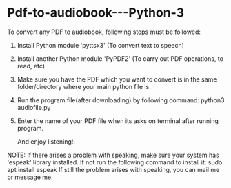 # Pdf-to-audiobook---Python-3

To convert any PDF to audiobook, following steps must be followed:

1. Install Python module 'pyttsx3'
    (To convert text to speech)
2. Install another Python module 'PyPDF2' 
    (To carry out PDF operations, to read, etc)
3. Make sure you have the PDF which you want to convert is in the same folder/directory where your main python file is.
4. Run the program file(after downloading) by following command:
    python3 audiofile.py
5. Enter the name of your PDF file when its asks on terminal after running program.

    And enjoy listening!!
    
    
NOTE: If there arises a problem with speaking, make sure your system has 'espeak' library installed. If not run the following command to install it:
      sudo apt install espeak
      If still the problem arises with speaking, you can mail me or message me.
